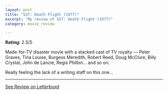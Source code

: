 ```yaml
---
layout: post
title: "SST: Death Flight (1977)"
excerpt: "My review of SST: Death Flight (1977)"
category: movie_review

---
```


**Rating:** 2.5/5

Made-for-TV disaster movie with a stacked cast of TV royalty — Peter Graves, Tina Louise, Burgess Meredith, Robert Reed, Doug McClure, Billy Crystal, John de Lancie, Regis Philbin... and so on. 

Really feeling the lack of a writing staff on this one...

<hr>

[See Review on Letterboxd](https://boxd.it/6XCGzn)
